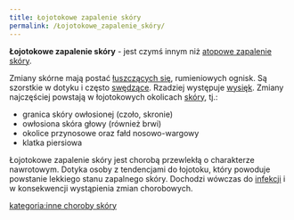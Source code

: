 ```yaml
---
title: Łojotokowe zapalenie skóry
permalink: /Łojotokowe_zapalenie_skóry/
---
```


**Łojotokowe zapalenie skóry** - jest czymś innym niż [atopowe zapalenie skóry](/atopedia/Atopowe_zapalenie_skóry "wikilink").

Zmiany skórne mają postać [łuszczących się](/atopedia/Łuszczenie "wikilink"), rumieniowych ognisk. Są szorstkie w dotyku i często [swędzące](/atopedia/Świąd "wikilink"). Rzadziej występuje [wysięk](/atopedia/Wysięk "wikilink"). Zmiany najczęściej powstają w łojotokowych okolicach [skóry](/atopedia/Skóra "wikilink"), tj.:

-   granica skóry owłosionej (czoło, skronie)
-   owłosiona skóra głowy (również brwi)
-   okolice przynosowe oraz fałd nosowo-wargowy
-   klatka piersiowa

Łojotokowe zapalenie skóry jest chorobą przewlekłą o charakterze nawrotowym. Dotyka osoby z tendencjami do łojotoku, który powoduje powstanie lekkiego stanu zapalnego skóry. Dochodzi wówczas do [infekcji](/atopedia/Infekcja_skóry "wikilink") i w konsekwencji wystąpienia zmian chorobowych.

[kategoria:inne choroby skóry](/atopedia/kategoria:inne_choroby_skóry "wikilink")